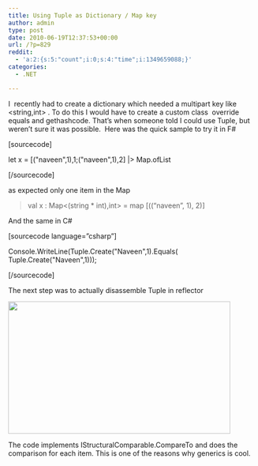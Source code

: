 ```yaml
---
title: Using Tuple as Dictionary / Map key
author: admin
type: post
date: 2010-06-19T12:37:53+00:00
url: /?p=829
reddit:
  - 'a:2:{s:5:"count";i:0;s:4:"time";i:1349659088;}'
categories:
  - .NET

---
```

I  recently had to create a dictionary which needed a multipart key like <string,int> . To do this I would have to create a custom class  override equals and gethashcode. That’s when someone told I could use Tuple, but weren’t sure it was possible.  Here was the quick sample to try it in F#

[sourcecode]
  
let x = [("naveen",1),1;("naveen",1),2] |> Map.ofList
  
[/sourcecode]

as expected only one item in the Map

> val x : Map<(string * int),int> = map [((&#8220;naveen&#8221;, 1), 2)]

And the same in C#

[sourcecode language=&#8221;csharp&#8221;]
   
Console.WriteLine(Tuple.Create("Naveen",1).Equals( Tuple.Create("Naveen",1)));
  
[/sourcecode]

The next step was to actually disassemble Tuple in reflector

[<img class="alignnone size-full wp-image-830" title="Tuple" src="http://104.197.135.42/wp-content/uploads/2010/06/tuple2.jpg" alt="" width="450" height="268" />][1]

The code implements IStructuralComparable.CompareTo and does the comparison for each item. This is one of the reasons why generics is cool.

 [1]: http://104.197.135.42/wp-content/uploads/2010/06/tuple2.jpg